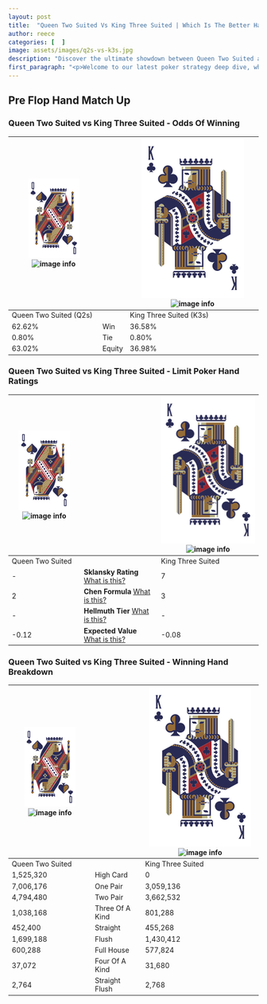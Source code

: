 ```yaml
---
layout: post
title:  "Queen Two Suited Vs King Three Suited | Which Is The Better Hand In Poker? A Complete Guide"
author: reece
categories: [  ]
image: assets/images/q2s-vs-k3s.jpg
description: "Discover the ultimate showdown between Queen Two Suited and King Three Suited in poker! Uncover the odds, strategies, and scenarios where one hand triumphs over the other. Get ready to up your poker game with this thrilling analysis."
first_paragraph: "<p>Welcome to our latest poker strategy deep dive, where we're pitting two distinct hands against each other in a high-stakes showdown: Queen Two Suited vs King Three Suited.</p><p>In the dynamic world of poker, every decision counts, and knowing which hand holds the upper hand is key to your success at the table.</p><p>In this article, we'll dissect these two hands, explore the scenarios where one dominates the other, and equip you with the knowledge to make strategic choices that can tip the odds in your favor.</p><p>Get ready to unravel the intriguing dynamics of these poker hands and elevate your game to new heights.</p>"
---
```




[comment]: # (sp0)

## Pre Flop Hand Match Up

<div class="table hand-ratings" markdown="1"> 



### Queen Two Suited vs King Three Suited - Odds Of Winning


    
| ![image info](assets/images/hand1/Q.png) ![image info](assets/images/hand1/2s.png) |  | ![image info](assets/images/hand2/K.png) ![image info](assets/images/hand2/3s.png) |
| -------- | -------- | -------- |
| Queen Two Suited (Q2s) |  | King Three Suited (K3s) |
| 62.62% | Win | 36.58% |
| 0.80% | Tie | 0.80% |
| 63.02% | Equity | 36.98% |




[comment]: # (sp1)



### Queen Two Suited vs King Three Suited - Limit Poker Hand Ratings


    
| ![image info](assets/images/hand1/Q.png) ![image info](assets/images/hand1/2s.png) |  | ![image info](assets/images/hand2/K.png) ![image info](assets/images/hand2/3s.png) |
| -------- | -------- | -------- |
| Queen Two Suited |  | King Three Suited |
| - | **Sklansky Rating** [What is this?](/sklansky-rating-explained) | 7 |
| 2 | **Chen Formula** [What is this?](/chen-formula-explained) | 3 |
| - | **Hellmuth Tier** [What is this?](/Hellmuth-tier-explained) | - |
| -0.12 | **Expected Value** [What is this?](/expected-value-explained) | -0.08 |




[comment]: # (sp2)



### Queen Two Suited vs King Three Suited - Winning Hand Breakdown


    
| ![image info](assets/images/hand1/Q.png) ![image info](assets/images/hand1/2s.png) |  | ![image info](assets/images/hand2/K.png) ![image info](assets/images/hand2/3s.png) |
| -------- | -------- | -------- |
| Queen Two Suited |  | King Three Suited |
| 1,525,320 | High Card | 0 |
| 7,006,176 | One Pair | 3,059,136 |
| 4,794,480 | Two Pair | 3,662,532 |
| 1,038,168 | Three Of A Kind | 801,288 |
| 452,400 | Straight | 455,268 |
| 1,699,188 | Flush | 1,430,412 |
| 600,288 | Full House | 577,824 |
| 37,072 | Four Of A Kind | 31,680 |
| 2,764 | Straight Flush | 2,768 |




[comment]: # (sp3)



</div>

[comment]: # (sp4)



[comment]: # (sp5)


